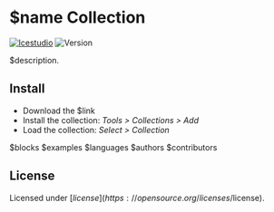 # $name Collection

[![Icestudio](https://img.shields.io/badge/collection-icestudio-blue.svg)](https://github.com/FPGAwars/icestudio)
![Version](https://img.shields.io/badge/version-v$version-orange.svg)

$description.

## Install

* Download the $link
* Install the collection: *Tools > Collections > Add*
* Load the collection: *Select > Collection*

$blocks
$examples
$languages
$authors
$contributors
## License

Licensed under [$license](https://opensource.org/licenses/$license).
